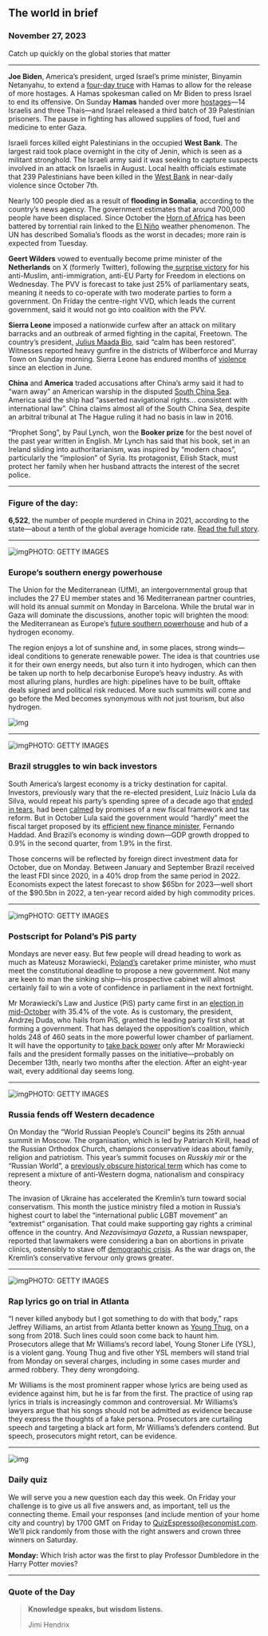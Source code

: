 ## The world in brief

### November 27, 2023

Catch up quickly on the global stories that matter



------



**Joe Biden**, America’s president, urged Israel’s prime minister, Binyamin Netanyahu, to extend a [four-day truce](https://www.economist.com/middle-east-and-africa/2023/11/22/israel-strikes-a-hostage-deal-but-promises-the-gaza-war-isnt-over) with Hamas to allow for the release of more hostages. A Hamas spokesman called on Mr Biden to press Israel to end its offensive. On Sunday **Hamas** handed over more [hostages](https://www.economist.com/middle-east-and-africa/2023/11/24/hamas-releases-24-hostages-including-13-israelis)—14 Israelis and three Thais—and Israel released a third batch of 39 Palestinian prisoners. The pause in fighting has allowed supplies of food, fuel and medicine to enter Gaza.

Israeli forces killed eight Palestinians in the occupied **West Bank**. The largest raid took place overnight in the city of Jenin, which is seen as a militant stronghold. The Israeli army said it was seeking to capture suspects involved in an attack on Israelis in August. Local health officials estimate that 239 Palestinians have been killed in the [West Bank](https://www.economist.com/middle-east-and-africa/2023/11/06/settlers-are-causing-mayhem-in-the-west-bank) in near-daily violence since October 7th.

Nearly 100 people died as a result of **flooding in Somalia**, according to the country’s news agency. The government estimates that around 700,000 people have been displaced. Since October the [Horn of Africa](https://www.economist.com/middle-east-and-africa/2022/09/01/every-year-heavy-rain-brings-misery-and-gridlock-to-west-africa) has been battered by torrential rain linked to the [El Niño](https://www.economist.com/the-economist-explains/2023/08/31/what-is-el-nino) weather phenomenon. The UN has described Somalia’s floods as the worst in decades; more rain is expected from Tuesday.

**Geert Wilders** vowed to eventually become prime minister of the **Netherlands** on X (formerly Twitter), following the[ surprise victory](https://www.economist.com/europe/2023/11/23/geert-wilderss-election-win-leaves-the-dutch-in-an-awful-quandary) for his anti-Muslim, anti-immigration, anti-EU Party for Freedom in elections on Wednesday. The PVV is forecast to take just 25% of parliamentary seats, meaning it needs to co-operate with two moderate parties to form a government. On Friday the centre-right VVD, which leads the current government, said it would not go into coalition with the PVV.

**Sierra Leone** imposed a nationwide curfew after an attack on military barracks and an outbreak of armed fighting in the capital, Freetown. The country’s president, [Julius Maada Bio](https://www.economist.com/middle-east-and-africa/2023/06/29/sierra-leones-president-is-re-elected-in-the-first-round), said “calm has been restored”. Witnesses reported heavy gunfire in the districts of Wilberforce and Murray Town on Sunday morning. Sierra Leone has endured months of [violence](https://www.economist.com/middle-east-and-africa/2023/10/19/how-liberia-and-sierra-leone-ended-their-cycles-of-violence) since an election in June.

**China** and **America** traded accusations after China’s army said it had to “warn away” an American warship in the disputed [South China Sea](https://www.reuters.com/world/china/china-says-us-destroyer-entered-its-territorial-waters-without-permission-2023-11-25/). America said the ship had “asserted navigational rights… consistent with international law”. China claims almost all of the South China Sea, despite an arbitral tribunal at The Hague ruling it had no basis in law in 2016.

“Prophet Song”, by Paul Lynch, won the **Booker prize** for the best novel of the past year written in English. Mr Lynch has said that his book, set in an Ireland sliding into authoritarianism, was inspired by “modern chaos”, particularly the “implosion” of Syria. Its protagonist, Eilish Stack, must protect her family when her husband attracts the interest of the secret police.



------



### Figure of the day: 

**6,522**, the number of people murdered in China in 2021, according to the state—about a tenth of the global average homicide rate. [Read the full story](https://www.economist.com/china/2023/11/23/china-says-it-has-achieved-a-miraculously-low-crime-society).



------



![img](https://niceboy.online/insight/public/Espresso/PHOTOS/Medinvestment.jpg)PHOTO: GETTY IMAGES

### Europe’s southern energy powerhouse

The Union for the Mediterranean (UfM), an intergovernmental group that includes the 27 EU member states and 16 Mediterranean partner countries, will hold its annual summit on Monday in Barcelona. While the brutal war in Gaza will dominate the discussions, another topic will brighten the mood: the Mediterranean as Europe’s [future southern powerhouse](https://www.economist.com/business/2023/11/13/can-the-mediterranean-become-europes-energy-powerhouse) and hub of a hydrogen economy.

The region enjoys a lot of sunshine and, in some places, strong winds—ideal conditions to generate renewable power. The idea is that countries use it for their own energy needs, but also turn it into hydrogen, which can then be taken up north to help decarbonise Europe’s heavy industry. As with most alluring plans, hurdles are high: pipelines have to be built, offtake deals signed and political risk reduced. More such summits will come and go before the Med becomes synonymous with not just tourism, but also hydrogen.

![img](https://niceboy.online/insight/public/Espresso/PHOTOS/20231202_DAM902.jpg)



------



![img](https://niceboy.online/insight/public/Espresso/PHOTOS/lula_3.jpg)PHOTO: GETTY IMAGES

### Brazil struggles to win back investors

South America’s largest economy is a tricky destination for capital. Investors, previously wary that the re-elected president, Luiz Inácio Lula da Silva, would repeat his party’s spending spree of a decade ago that [ended in tears](https://www.economist.com/finance-and-economics/2015/02/28/the-crash-of-a-titan), had been [calmed](https://www.economist.com/the-americas/2023/01/26/as-lula-takes-over-brazils-economic-prospects-are-looking-up) by promises of a new fiscal framework and tax reform. But in October Lula said the government would “hardly” meet the fiscal target proposed by its [efficient new finance minister](https://www.economist.com/the-americas/2023/08/02/investors-are-increasingly-optimistic-about-brazils-economy), Fernando Haddad. And Brazil’s economy is winding down—GDP growth dropped to 0.9% in the second quarter, from 1.9% in the first.

Those concerns will be reflected by foreign direct investment data for October, due on Monday. Between January and September Brazil received the least FDI since 2020, in a 40% drop from the same period in 2022. Economists expect the latest forecast to show $65bn for 2023—well short of the $90.5bn in 2022, a ten-year record aided by high commodity prices.



------



![img](https://niceboy.online/insight/public/Espresso/PHOTOS/20231125_dap368.jpg)PHOTO: GETTY IMAGES

### Postscript for Poland’s PiS party

Mondays are never easy. But few people will dread heading to work as much as Mateusz Morawiecki, [Poland’s](https://www.economist.com/the-economist-reads/2023/06/15/what-to-read-to-understand-modern-poland) caretaker prime minister, who must meet the constitutional deadline to propose a new government. Not many are keen to man the sinking ship—his prospective cabinet will almost certainly fail to win a vote of confidence in parliament in the next fortnight.

Mr Morawiecki’s Law and Justice (PiS) party came first in an [election in mid-October](https://www.economist.com/leaders/2023/10/17/poland-shows-that-populists-can-be-beaten) with 35.4% of the vote. As is customary, the president, Andrzej Duda, who hails from PiS, granted the leading party first shot at forming a government. That has delayed the opposition’s coalition, which holds 248 of 460 seats in the more powerful lower chamber of parliament. It will have the opportunity to [take back power](https://www.economist.com/europe/2023/10/15/poland-gives-pro-european-liberals-a-big-win) only after Mr Morawiecki fails and the president formally passes on the initiative—probably on December 13th, nearly two months after the election. After an eight-year wait, every additional day seems long.



------



![img](https://niceboy.online/insight/public/Espresso/PHOTOS/20231125_dap366_0.jpg)PHOTO: GETTY IMAGES

### Russia fends off Western decadence

On Monday the “World Russian People’s Council” begins its 25th annual summit in Moscow. The organisation, which is led by Patriarch Kirill, head of the Russian Orthodox Church, champions conservative ideas about family, religion and patriotism. This year’s summit focuses on *Russkiy mir* or the “Russian World”, a [previously obscure historical term](https://www.economist.com/briefing/2022/03/26/the-new-russian-cult-of-war) which has come to represent a mixture of anti-Western dogma, nationalism and conspiracy theory.

The invasion of Ukraine has accelerated the Kremlin’s turn toward social conservatism. This month the justice ministry filed a motion in Russia’s highest court to label the “international public LGBT movement” an “extremist” organisation. That could make supporting gay rights a criminal offence in the country. And *Nezavisimaya Gazeta*, a Russian newspaper, reported that lawmakers were considering a ban on abortions in private clinics, ostensibly to stave off [demographic crisis](https://www.economist.com/europe/2023/03/04/russias-population-nightmare-is-going-to-get-even-worse). As the war drags on, the Kremlin’s conservative fervour only grows greater.



------



![img](https://niceboy.online/insight/public/Espresso/PHOTOS/20231125_dap367.jpg)PHOTO: GETTY IMAGES

### Rap lyrics go on trial in Atlanta

“I never killed anybody but I got something to do with that body,” raps Jeffrey Williams, an artist from Atlanta better known as [Young Thug](https://www.economist.com/culture/2023/02/23/at-young-thugs-blockbuster-trial-rap-lyrics-are-used-as-evidence), on a song from 2018. Such lines could soon come back to haunt him. Prosecutors allege that Mr Williams’s record label, Young Stoner Life (YSL), is a violent gang. Young Thug and five other YSL members will stand trial from Monday on several charges, including in some cases murder and armed robbery. They deny wrongdoing.

Mr Williams is the most prominent rapper whose lyrics are being used as evidence against him, but he is far from the first. The practice of using rap lyrics in trials is increasingly common and controversial. Mr Williams’s lawyers argue that his songs should not be admitted as evidence because they express the thoughts of a fake persona. Prosecutors are curtailing speech and targeting a black art form, Mr Williams’s defenders contend. But speech, prosecutors might retort, can be evidence.



------



![img](https://niceboy.online/insight/public/Espresso/PHOTOS/QuizNEW_37_98.jpeg)

### Daily quiz

We will serve you a new question each day this week. On Friday your challenge is to give us all five answers and, as important, tell us the connecting theme. Email your responses (and include mention of your home city and country) by 1700 GMT on Friday to [QuizEspresso@economist.com](https://mail.google.com/mail/?view=cm&fs=1&tf=1&to=QuizEspresso@economist.com). We’ll pick randomly from those with the right answers and crown three winners on Saturday.

**Monday:** Which Irish actor was the first to play Professor Dumbledore in the Harry Potter movies?



------



### Quote of the Day

> **Knowledge speaks, but wisdom listens.**
>
> Jimi Hendrix





